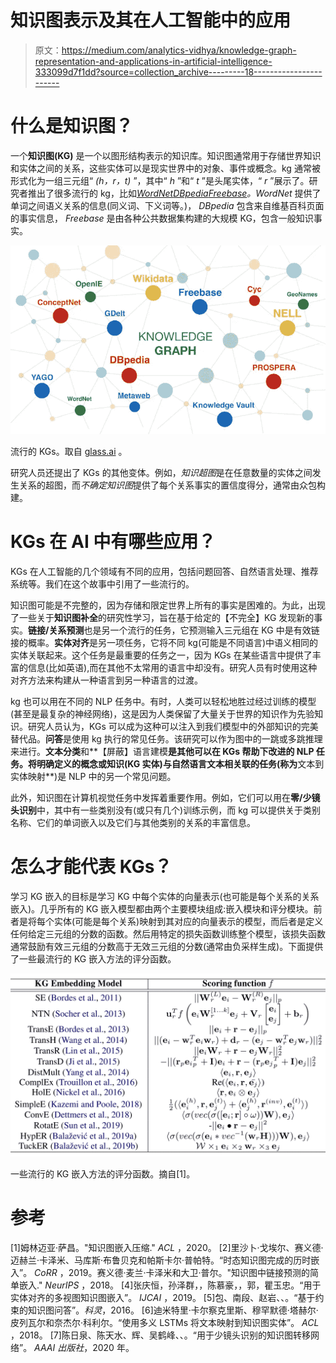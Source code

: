 # 知识图表示及其在人工智能中的应用

> 原文：<https://medium.com/analytics-vidhya/knowledge-graph-representation-and-applications-in-artificial-intelligence-333099d7f1dd?source=collection_archive---------18----------------------->

# 什么是知识图？

一个**知识图(KG)** 是一个以图形结构表示的知识库。知识图通常用于存储世界知识和实体之间的关系，这些实体可以是现实世界中的对象、事件或概念。kg 通常被形式化为一组三元组“ *(h，r，t)* ”，其中“ *h* ”和“ *t* ”是头尾实体，“ *r* ”展示了。研究者推出了很多流行的 kg，比如[*WordNet*](https://wordnet.princeton.edu/)[*DBpedia*](http://dbpedia.org/)[*Freebase*](http://citeseerx.ist.psu.edu/viewdoc/download?doi=10.1.1.538.7139&rep=rep1&type=pdf)*。WordNet* 提供了单词之间语义关系的信息(同义词、下义词等。)， *DBpedia* 包含来自维基百科页面的事实信息， *Freebase* 是由各种公共数据集构建的大规模 KG，包含一般知识事实。

![](img/8f15845537f3f819c9848c00f9d00be0.png)

流行的 KGs。取自 [glass.ai](https://www.glass.ai/glass-news/2020/4/13/building-the-business-knowledge-graph-machine-reading-comprehension-at-web-scale) 。

研究人员还提出了 KGs 的其他变体。例如，*知识超图*是在任意数量的实体之间发生关系的超图，而*不确定知识图*提供了每个关系事实的置信度得分，通常由众包构建。

# KGs 在 AI 中有哪些应用？

KGs 在人工智能的几个领域有不同的应用，包括问题回答、自然语言处理、推荐系统等。我们在这个故事中引用了一些流行的。

知识图可能是不完整的，因为存储和限定世界上所有的事实是困难的。为此，出现了一些关于**知识图补全**的研究性学习，旨在基于给定的【不完全】KG 发现新的事实。**链接/关系预测**也是另一个流行的任务，它预测输入三元组在 KG 中是有效链接的概率。**实体对齐**是另一项任务，它将不同 kg(可能是不同语言)中语义相同的实体关联起来。这个任务是最重要的任务之一，因为 KGs 在某些语言中提供了丰富的信息(比如英语),而在其他不太常用的语言中却没有。研究人员有时使用这种对齐方法来构建从一种语言到另一种语言的过渡。

kg 也可以用在不同的 NLP 任务中。有时，人类可以轻松地胜过经过训练的模型(甚至是最复杂的神经网络)，这是因为人类保留了大量关于世界的知识作为先验知识。研究人员认为，KGs 可以成为这种可以注入到我们模型中的外部知识的完美替代品。**问答**是使用 kg 执行的常见任务。该研究可以作为图中的一跳或多跳推理来进行。**文本分类**和**【屏蔽】语言建模**是其他可以在 KGs 帮助下改进的 NLP 任务。将明确定义的概念或知识(KG 实体)与自然语言文本相关联的任务(称为**文本到实体映射**)是 NLP 中的另一个常见问题。

此外，知识图在计算机视觉任务中发挥着重要作用。例如，它们可以用在**零/少镜头识别**中，其中有一些类别没有(或只有几个)训练示例，而 kg 可以提供关于类别名称、它们的单词嵌入以及它们与其他类别的关系的丰富信息。

# 怎么才能代表 KGs？

学习 KG 嵌入的目标是学习 KG 中每个实体的向量表示(也可能是每个关系的关系嵌入)。几乎所有的 KG 嵌入模型都由两个主要模块组成:嵌入模块和评分模块。前者是将每个实体(可能是每个关系)映射到其对应的向量表示的模型，而后者是定义任何给定三元组的分数的函数。然后用特定的损失函数训练整个模型，该损失函数通常鼓励有效三元组的分数高于无效三元组的分数(通常由负采样生成)。下面提供了一些最流行的 KG 嵌入方法的评分函数。

![](img/4cbb41900c91d30eca619558ad8034c4.png)

一些流行的 KG 嵌入方法的评分函数。摘自[1]。

# 参考

[1]姆林迈亚·萨昌。"知识图嵌入压缩." *ACL* ，2020。
[2]里沙卜·戈埃尔、赛义德·迈赫兰·卡泽米、马库斯·布鲁贝克和帕斯卡尔·普帕特。“时态知识图完成的历时嵌入”。 *CoRR* ，2019。赛义德·麦兰·卡泽米和大卫·普尔。"知识图中链接预测的简单嵌入." *NeurIPS* ，2018。
[4]张庆恒，孙泽群，，陈慕豪，，郭，瞿玉忠。“用于实体对齐的多视图知识图嵌入”。 *IJCAI* ，2019。
[5]包、南段、赵岩、、。“基于约束的知识图问答”。*科灵*，2016。
[6]迪米特里·卡尔察克里斯、穆罕默德·塔赫尔·皮列瓦尔和奈杰尔·科利尔。“使用多义 LSTMs 将文本映射到知识图实体”。 *ACL* ，2018。
[7]陈日泉、陈天水、辉、吴鹤峰、、。“用于少镜头识别的知识图转移网络”。 *AAAI 出版社*，2020 年。